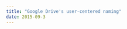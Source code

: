 ```yaml
---
title: "Google Drive's user-centered naming"
date: 2015-09-3
---
```


<!-- https://uiwriting.tumblr.com/post/128267328039/google-drive-becoming-user-centered -->

